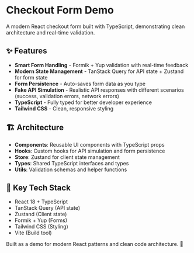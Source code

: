 # Checkout Form Demo

A modern React checkout form built with TypeScript, demonstrating clean architecture and real-time validation.

## ✨ Features

- **Smart Form Handling** - Formik + Yup validation with real-time feedback
- **Modern State Management** - TanStack Query for API state + Zustand for form state
- **Form Persistence** - Auto-saves form data as you type
- **Fake API Simulation** - Realistic API responses with different scenarios (success, validation errors, network errors)
- **TypeScript** - Fully typed for better developer experience
- **Tailwind CSS** - Clean, responsive styling

## 🏗️ Architecture

- **Components**: Reusable UI components with TypeScript props
- **Hooks**: Custom hooks for API simulation and form persistence
- **Store**: Zustand for client state management
- **Types**: Shared TypeScript interfaces and types
- **Utils**: Validation schemas and helper functions

## 🎯 Key Tech Stack

- React 18 + TypeScript
- TanStack Query (API state)
- Zustand (Client state)
- Formik + Yup (Forms)
- Tailwind CSS (Styling)
- Vite (Build tool)

Built as a demo for modern React patterns and clean code architecture. 🎉
